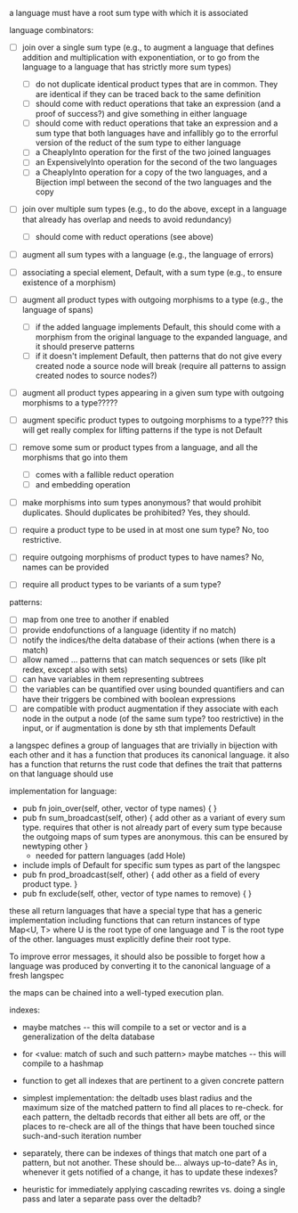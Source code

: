 a language must have a root sum type with which it is associated

language combinators:

- [ ] join over a single sum type (e.g., to augment a language that defines addition and multiplication with exponentiation, or to go from the language to a language that has strictly more sum types)
  - [ ] do not duplicate identical product types that are in common. They are identical if they can be traced back to the same definition
  - [ ] should come with reduct operations that take an expression (and a proof of success?) and give something in either language
  - [ ] should come with reduct operations that take an expression and a sum type that both languages have and infallibly go to the errorful version of the reduct of the sum type to either language
  - [ ] a CheaplyInto operation for the first of the two joined languages
  - [ ] an ExpensivelyInto operation for the second of the two languages
  - [ ] a CheaplyInto operation for a copy of the two languages, and a Bijection impl between the second of the two languages and the copy
- [ ] join over multiple sum types (e.g., to do the above, except in a language that already has overlap and needs to avoid redundancy)
  - [ ] should come with reduct operations (see above)
- [ ] augment all sum types with a language (e.g., the language of errors)
- [ ] associating a special element, Default, with a sum type (e.g., to ensure existence of a morphism)
- [ ] augment all product types with outgoing morphisms to a type (e.g., the language of spans)
  - [ ] if the added language implements Default, this should come with a morphism from the original language to the expanded language, and it should preserve patterns
  - [ ] if it doesn't implement Default, then patterns that do not give every created node a source node will break (require all patterns to assign created nodes to source nodes?)
- [ ] augment all product types appearing in a given sum type with outgoing morphisms to a type?????
- [ ] augment specific product types to outgoing morphisms to a type??? this will get really complex for lifting patterns if the type is not Default
- [ ] remove some sum or product types from a language, and all the morphisms that go into them

  - [ ] comes with a fallible reduct operation
  - [ ] and embedding operation

- [ ] make morphisms into sum types anonymous? that would prohibit duplicates. Should duplicates be prohibited? Yes, they should.
- [ ] require a product type to be used in at most one sum type? No, too restrictive.
- [ ] require outgoing morphisms of product types to have names? No, names can be provided
- [ ] require all product types to be variants of a sum type?

patterns:

- [ ] map from one tree to another if enabled
- [ ] provide endofunctions of a language (identity if no match)
- [ ] notify the indices/the delta database of their actions (when there is a match)
- [ ] allow named ... patterns that can match sequences or sets (like plt redex, except also with sets)
- [ ] can have variables in them representing subtrees
- [ ] the variables can be quantified over using bounded quantifiers and can have their triggers be combined with boolean expressions
- [ ] are compatible with product augmentation if they associate with each node in the output a node (of the same sum type? too restrictive) in the input, or if augmentation is done by sth that implements Default

a langspec defines a group of languages that are trivially in bijection with each other and it has a function that produces its canonical language. it also has a function that returns the rust code that defines the trait that patterns on that language should use

implementation for language:

- pub fn join_over(self, other, vector of type names) { }
- pub fn sum_broadcast(self, other) { add other as a variant of every sum type. requires that other is not already part of every sum type because the outgoing maps of sum types are anonymous. this can be ensured by newtyping other }
  - needed for pattern languages (add Hole)
- include impls of Default for specific sum types as part of the langspec
- pub fn prod_broadcast(self, other) { add other as a field of every product type. }
- pub fn exclude(self, other, vector of type names to remove) { }

these all return languages that have a special type that has a generic implementation including functions that can return instances of type Map<U, T> where U is the root type of one language and T is the root type of the other. languages must explicitly define their root type.

To improve error messages, it should also be possible to forget how a language was produced by converting it to the canonical language of a fresh langspec

the maps can be chained into a well-typed execution plan.

indexes:

- maybe matches <some concrete pattern or set of patterns> -- this will compile to a set or vector and is a generalization of the delta database
- for <value: match of such and such pattern> maybe matches <some pattern that is a function of the value> -- this will compile to a hashmap
- function to get all indexes that are pertinent to a given concrete pattern
- simplest implementation: the deltadb uses blast radius and the maximum size of the matched pattern to find all places to re-check. for each pattern, the deltadb records that either all bets are off, or the places to re-check are all of the things that have been touched since such-and-such iteration number
- separately, there can be indexes of things that match one part of a pattern, but not another. These should be... always up-to-date? As in, whenever it gets notified of a change, it has to update these indexes?

- heuristic for immediately applying cascading rewrites vs. doing a single pass and later a separate pass over the deltadb?

